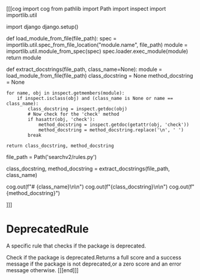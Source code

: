 [[[cog
import cog
from pathlib import Path
import inspect
import importlib.util

import django
django.setup()

def load_module_from_file(file_path):
    spec = importlib.util.spec_from_file_location("module.name", file_path)
    module = importlib.util.module_from_spec(spec)
    spec.loader.exec_module(module)
    return module

def extract_docstrings(file_path, class_name=None):
    module = load_module_from_file(file_path)
    class_docstring = None
    method_docstring = None
    
    for name, obj in inspect.getmembers(module):
        if inspect.isclass(obj) and (class_name is None or name == class_name):
            class_docstring = inspect.getdoc(obj)
            # Now check for the 'check' method
            if hasattr(obj, 'check'):
                method_docstring = inspect.getdoc(getattr(obj, 'check'))
                method_docstring = method_docstring.replace('\n', ' ')
            break
    
    return class_docstring, method_docstring

file_path = Path('searchv2/rules.py')

class_docstring, method_docstring = extract_docstrings(file_path, class_name)

cog.out(f"# {class_name}\n\n")
cog.out(f"{class_docstring}\n\n")
cog.out(f"{method_docstring}")

]]]
# DeprecatedRule

A specific rule that checks if the package is deprecated.

Check if the package is deprecated.Returns a full score and a success message if the package is not deprecated,or a zero score and an error message otherwise.
[[[end]]]
